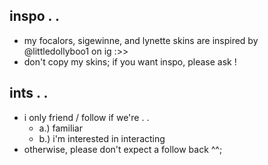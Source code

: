 ## inspo . .
- my focalors, sigewinne, and lynette skins are inspired by @littledollyboo1 on ig :>>
- don't copy my skins; if you want inspo, please ask !

## ints . .
- i only friend / follow if we're . .
  - a.) familiar
  - b.) i'm interested in interacting
- otherwise, please don't expect a follow back ^^;
